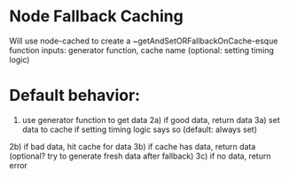 # Node Fallback Caching

Will use node-cached to create a ~getAndSetORFallbackOnCache-esque function
inputs: generator function, cache name (optional: setting timing logic)

# Default behavior:
1) use generator function to get data
2a) if good data, return data
3a) set data to cache if setting timing logic says so (default: always set)

2b) if bad data, hit cache for data
3b) if cache has data, return data (optional? try to generate fresh data after fallback)
3c) if no data, return error
